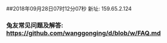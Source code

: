 ##2018年09月28日07时12分07秒 新址: 159.65.2.124
### 兔友常见问题及解答: https://github.com/wanggonging/d/blob/w/FAQ.md
